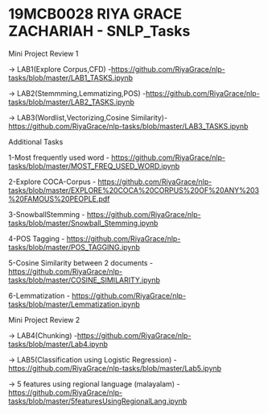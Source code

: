 # 19MCB0028 RIYA GRACE ZACHARIAH - SNLP_Tasks

Mini Project Review 1
 
 -> LAB1(Explore Corpus,CFD) -https://github.com/RiyaGrace/nlp-tasks/blob/master/LAB1_TASKS.ipynb
 
 -> LAB2(Stemmming,Lemmatizing,POS) -https://github.com/RiyaGrace/nlp-tasks/blob/master/LAB2_TASKS.ipynb

 -> LAB3(Wordlist,Vectorizing,Cosine Similarity)-https://github.com/RiyaGrace/nlp-tasks/blob/master/LAB3_TASKS.ipynb
 
 Additional Tasks

1-Most frequently used word - https://github.com/RiyaGrace/nlp-tasks/blob/master/MOST_FREQ_USED_WORD.ipynb

2-Explore COCA-Corpus       - https://github.com/RiyaGrace/nlp-tasks/blob/master/EXPLORE%20COCA%20CORPUS%20OF%20ANY%203%20FAMOUS%20PEOPLE.pdf

3-SnowballStemming           - https://github.com/RiyaGrace/nlp-tasks/blob/master/Snowball_Stemming.ipynb

4-POS Tagging                - https://github.com/RiyaGrace/nlp-tasks/blob/master/POS_TAGGING.ipynb

5-Cosine Similarity between 2 documents - https://github.com/RiyaGrace/nlp-tasks/blob/master/COSINE_SIMILARITY.ipynb

6-Lemmatization              - https://github.com/RiyaGrace/nlp-tasks/blob/master/Lemmatization.ipynb

Mini Project Review 2

-> LAB4(Chunking) -https://github.com/RiyaGrace/nlp-tasks/blob/master/Lab4.ipynb
 
-> LAB5(Classification using Logistic Regression) -https://github.com/RiyaGrace/nlp-tasks/blob/master/Lab5.ipynb

-> 5 features using regional language (malayalam) - https://github.com/RiyaGrace/nlp-tasks/blob/master/5featuresUsingRegionalLang.ipynb
